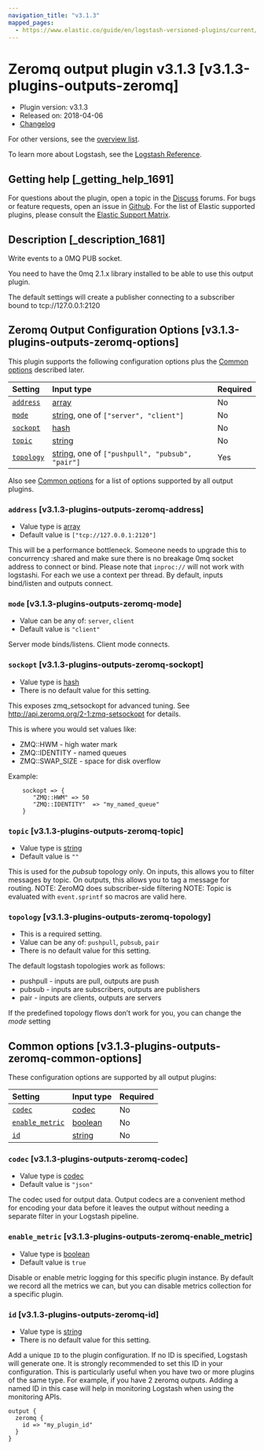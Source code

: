 ```yaml
---
navigation_title: "v3.1.3"
mapped_pages:
  - https://www.elastic.co/guide/en/logstash-versioned-plugins/current/v3.1.3-plugins-outputs-zeromq.html
---
```


# Zeromq output plugin v3.1.3 [v3.1.3-plugins-outputs-zeromq]

* Plugin version: v3.1.3
* Released on: 2018-04-06
* [Changelog](https://github.com/logstash-plugins/logstash-output-zeromq/blob/v3.1.3/CHANGELOG.md)

For other versions, see the [overview list](output-zeromq-index.md).

To learn more about Logstash, see the [Logstash Reference](https://www.elastic.co/guide/en/logstash/current/index.html).

## Getting help [_getting_help_1691]

For questions about the plugin, open a topic in the [Discuss](http://discuss.elastic.co) forums. For bugs or feature requests, open an issue in [Github](https://github.com/logstash-plugins/logstash-output-zeromq). For the list of Elastic supported plugins, please consult the [Elastic Support Matrix](https://www.elastic.co/support/matrix#matrix_logstash_plugins).

## Description [_description_1681]

Write events to a 0MQ PUB socket.

You need to have the 0mq 2.1.x library installed to be able to use this output plugin.

The default settings will create a publisher connecting to a subscriber bound to tcp\://127.0.0.1:2120

## Zeromq Output Configuration Options [v3.1.3-plugins-outputs-zeromq-options]

This plugin supports the following configuration options plus the [Common options](v3-1-3-plugins-outputs-zeromq.md#v3.1.3-plugins-outputs-zeromq-common-options) described later.

| Setting | Input type | Required |
| :- | :- | :- |
| [`address`](v3-1-3-plugins-outputs-zeromq.md#v3.1.3-plugins-outputs-zeromq-address) | [array](/lsr/value-types.md#array) | No |
| [`mode`](v3-1-3-plugins-outputs-zeromq.md#v3.1.3-plugins-outputs-zeromq-mode) | [string](/lsr/value-types.md#string), one of `["server", "client"]` | No |
| [`sockopt`](v3-1-3-plugins-outputs-zeromq.md#v3.1.3-plugins-outputs-zeromq-sockopt) | [hash](/lsr/value-types.md#hash) | No |
| [`topic`](v3-1-3-plugins-outputs-zeromq.md#v3.1.3-plugins-outputs-zeromq-topic) | [string](/lsr/value-types.md#string) | No |
| [`topology`](v3-1-3-plugins-outputs-zeromq.md#v3.1.3-plugins-outputs-zeromq-topology) | [string](/lsr/value-types.md#string), one of `["pushpull", "pubsub", "pair"]` | Yes |

Also see [Common options](v3-1-3-plugins-outputs-zeromq.md#v3.1.3-plugins-outputs-zeromq-common-options) for a list of options supported by all output plugins.

### `address` [v3.1.3-plugins-outputs-zeromq-address]

* Value type is [array](/lsr/value-types.md#array)
* Default value is `["tcp://127.0.0.1:2120"]`

This will be a performance bottleneck. Someone needs to upgrade this to concurrency :shared and make sure there is no breakage 0mq socket address to connect or bind. Please note that `inproc://` will not work with logstashi. For each we use a context per thread. By default, inputs bind/listen and outputs connect.

### `mode` [v3.1.3-plugins-outputs-zeromq-mode]

* Value can be any of: `server`, `client`
* Default value is `"client"`

Server mode binds/listens. Client mode connects.

### `sockopt` [v3.1.3-plugins-outputs-zeromq-sockopt]

* Value type is [hash](/lsr/value-types.md#hash)
* There is no default value for this setting.

This exposes zmq\_setsockopt for advanced tuning. See <http://api.zeromq.org/2-1:zmq-setsockopt> for details.

This is where you would set values like:

* ZMQ::HWM - high water mark
* ZMQ::IDENTITY - named queues
* ZMQ::SWAP\_SIZE - space for disk overflow

Example:

```
    sockopt => {
       "ZMQ::HWM" => 50
       "ZMQ::IDENTITY"  => "my_named_queue"
    }
```

### `topic` [v3.1.3-plugins-outputs-zeromq-topic]

* Value type is [string](/lsr/value-types.md#string)
* Default value is `""`

This is used for the *pubsub* topology only. On inputs, this allows you to filter messages by topic. On outputs, this allows you to tag a message for routing. NOTE: ZeroMQ does subscriber-side filtering NOTE: Topic is evaluated with `event.sprintf` so macros are valid here.

### `topology` [v3.1.3-plugins-outputs-zeromq-topology]

* This is a required setting.
* Value can be any of: `pushpull`, `pubsub`, `pair`
* There is no default value for this setting.

The default logstash topologies work as follows:

* pushpull - inputs are pull, outputs are push
* pubsub - inputs are subscribers, outputs are publishers
* pair - inputs are clients, outputs are servers

If the predefined topology flows don’t work for you, you can change the *mode* setting

## Common options [v3.1.3-plugins-outputs-zeromq-common-options]

These configuration options are supported by all output plugins:

| Setting | Input type | Required |
| :- | :- | :- |
| [`codec`](v3-1-3-plugins-outputs-zeromq.md#v3.1.3-plugins-outputs-zeromq-codec) | [codec](/lsr/value-types.md#codec) | No |
| [`enable_metric`](v3-1-3-plugins-outputs-zeromq.md#v3.1.3-plugins-outputs-zeromq-enable_metric) | [boolean](/lsr/value-types.md#boolean) | No |
| [`id`](v3-1-3-plugins-outputs-zeromq.md#v3.1.3-plugins-outputs-zeromq-id) | [string](/lsr/value-types.md#string) | No |

### `codec` [v3.1.3-plugins-outputs-zeromq-codec]

* Value type is [codec](/lsr/value-types.md#codec)
* Default value is `"json"`

The codec used for output data. Output codecs are a convenient method for encoding your data before it leaves the output without needing a separate filter in your Logstash pipeline.

### `enable_metric` [v3.1.3-plugins-outputs-zeromq-enable_metric]

* Value type is [boolean](/lsr/value-types.md#boolean)
* Default value is `true`

Disable or enable metric logging for this specific plugin instance. By default we record all the metrics we can, but you can disable metrics collection for a specific plugin.

### `id` [v3.1.3-plugins-outputs-zeromq-id]

* Value type is [string](/lsr/value-types.md#string)
* There is no default value for this setting.

Add a unique `ID` to the plugin configuration. If no ID is specified, Logstash will generate one. It is strongly recommended to set this ID in your configuration. This is particularly useful when you have two or more plugins of the same type. For example, if you have 2 zeromq outputs. Adding a named ID in this case will help in monitoring Logstash when using the monitoring APIs.

```
output {
  zeromq {
    id => "my_plugin_id"
  }
}
```
